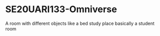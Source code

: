 # SE20UARI133-Omniverse

A room with different objects like a bed study place basically a student room
